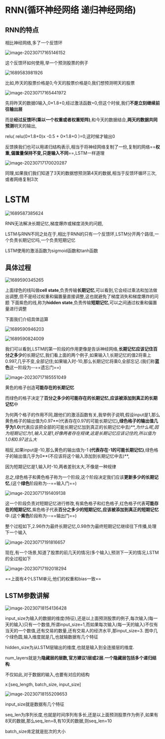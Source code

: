 # RNN(循环神经网络  递归神经网络)

## RNN的特点

相比神经网络,多了一个反馈环

 ![image-20230717165146152](https://spasmodic.oss-cn-hangzhou.aliyuncs.com/image-20230717165146152.png)

这个反馈环如何使用,举一个预测股票的例子

![1689583981926](https://spasmodic.oss-cn-hangzhou.aliyuncs.com/1689583981926.png)

比如,昨天的股票价格是0,今天的股票价格是0,我们想预测明天的股票



![image-20230717165441972](https://spasmodic.oss-cn-hangzhou.aliyuncs.com/image-20230717165441972.png)

先将昨天的数据0输入,0×1.8+0,经过激活函数=0,但这个时侯,我们**不是立刻继续前往输出层**

而是**经过反馈环(乘以一个权重或者权重矩阵)**,和今天的数据结合,**两天的数据共同预测**明天的输出,

relu( relu(0×1.8+0)x -0.5 + 0×1.8+0 )=0,这时候才输出0

反馈换我们也可以用递归结构表示,相当于将神经网络复制了一份,复制的网络==**权重,偏置量保持不变,只是输入不同**==,LSTM一样道理

![image-20230717170020287](https://spasmodic.oss-cn-hangzhou.aliyuncs.com/image-20230717170020287.png)

同理,如果我们我们知道了3天的数据想预测第4天的数据,相当于反馈环循环三次,或者网络复制3次

# LSTM

![1689587385624](https://spasmodic.oss-cn-hangzhou.aliyuncs.com/1689587385624.png)

RNN无法解决长期记忆,梯度爆炸或梯度消失的问题,

LSTM与RNN不同之处在于,相比于RNN的只有一个反馈环,LSTM分开两个路径,一个负责长期记忆吗,一个负责短期记忆

LSTM使用的激活函数为sigmoid函数和tanh函数

## 具体过程

![1689590345265](https://spasmodic.oss-cn-hangzhou.aliyuncs.com/1689590345265.png)

上面绿色的线叫做**cell state**,负责传输**长期记忆**,可以看到,它会经过乘法和加法做出调整,但不是经过权重和偏置量直接调整,这也就避免了梯度消失和梯度爆炸的问题
下面紫色的线,称为**hidden state**,负责传输**短期记忆**,可以之间通过权重和偏置量进行调整

下面我们介绍具体运算

![1689590946203](https://spasmodic.oss-cn-hangzhou.aliyuncs.com/1689590946203.png)

![1689590824009](https://spasmodic.oss-cn-hangzhou.aliyuncs.com/1689590824009.png)

我们可以看到,LSTM的第一阶段的作用更像是告诉神经网络,**长期记忆应该记住百分之多少**的长期记忆,我们看上面的两个例子,如果输入1,长期记忆的值2将乘上0.997,几乎不变,全部记住;如果输入时-10,那么长期记忆将乘0,全部忘记.(我们称**蓝色**这一阶段为--==遗忘门==)

![image-20230717185551049](https://spasmodic.oss-cn-hangzhou.aliyuncs.com/image-20230717185551049.png)

黄色的格子创造**可能存在的长期记忆**

而绿色的格子决定了**百分之多少的可能存在的长期记忆,应该被添加到真正的长期记忆**中

为何两个格子的作用不同,跟他们的激活函数有关,我举例子说明,假设input是1,那么黄色格子的输出值为0.97**(代表存在0.97的可能长期记忆)**,绿色格子的输出值几乎为1.0**(代表应该把全部的可能长期记忆加到真正的长期记忆中去)**,*为什么呢,因为短期记忆为1,输入又是1,好像两者存在规律,这是长期记忆应该记住的,所以值为1.0和0.97这么大*

相反,如果input是-10,那么黄色的输出值为-1 **(代表存在-1的可能长期记忆)**,绿色格子的输出值几乎为0**(不应该将这个输入添加到长期记忆中去)**,

因为短期记忆是1,输入时-10,两者差别太大,不像是一种规律

总之,绿色格子和黄色格子称为一个阶段,这个阶段决定我们应该**更新多少的长期记忆**,(这个**绿色**阶段称为--==输入门==)

![image-20230717191409138](https://spasmodic.oss-cn-hangzhou.aliyuncs.com/image-20230717191409138.png)

这一个阶段负责对短期记忆进行修改,有紫色格子和红色格子,红色格子代表**可能存在的短期记忆**,紫色格子代表**百分之多少的短期记忆,应该被添加到真正的短期记忆**中.(这个**紫色**阶段称为--==输出门==)

整个过程如下,2.96作为最终长期记忆,0.98作为最终短期记忆继续往下传播,处理下一个输入

![image-20230717191816657](https://spasmodic.oss-cn-hangzhou.aliyuncs.com/image-20230717191816657.png)

现在,有一个场景,知道了股票的前几天的情况(多个输入),预测下一天的情况,LSTM的全过程如下

![image-20230717192018294](https://spasmodic.oss-cn-hangzhou.aliyuncs.com/image-20230717192018294.png)

==上面有4个LSTM单元,他们的权重和bias一致==

## LSTM参数讲解

![image-20230718154136428](https://spasmodic.oss-cn-hangzhou.aliyuncs.com/image-20230718154136428.png)

input_size为输入的数据的维度(特征),还是以上面预测股票的例子,每次输入(每一天的输入)只有一个数值,所谓input_size=1,而如果每次输入(每一天的输入)不仅有当天的一个数值,还有交易的数量,还有交易人的经济水平,那input_size=3.        图中几个绿色圆,输入维度就是几,也就输数据有几个特征

hidden_size为从LSTM层输出的维度,也就是输入到全连接层的维度.

num_layers就是为**隐藏层的层数,**官方建议1层或2层.一个隐藏层包括多个**递归结构**.

不仅如此,对于数据的输入,也要有对应的结构

x:[seq_length, batch_size, input_size]

![image-20230718155209653](https://spasmodic.oss-cn-hangzhou.aliyuncs.com/image-20230718155209653.png)

input_size就是数据有几个特征

seq_len为序列长度,也就是时间序列有多长,还是以上面预测股票作为例子,如果有8天的数据,那么seq_len=8,有10天的数据,则seq_len=10

batch_size肯定就是批次的大小